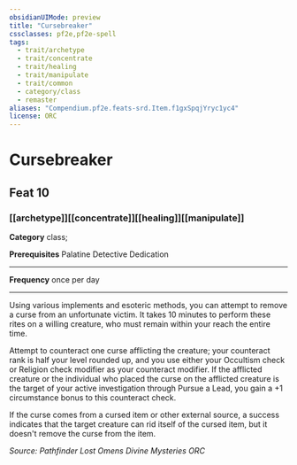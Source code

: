 ```yaml
---
obsidianUIMode: preview
title: "Cursebreaker"
cssclasses: pf2e,pf2e-spell
tags:
  - trait/archetype
  - trait/concentrate
  - trait/healing
  - trait/manipulate
  - trait/common
  - category/class
  - remaster
aliases: "Compendium.pf2e.feats-srd.Item.f1gxSpqjYryc1yc4"
license: ORC
---
```

# Cursebreaker
## Feat 10
### [[archetype]][[concentrate]][[healing]][[manipulate]]

**Category** class; 



**Prerequisites** Palatine Detective Dedication
* * *
**Frequency** once per day

* * *

Using various implements and esoteric methods, you can attempt to remove a curse from an unfortunate victim. It takes 10 minutes to perform these rites on a willing creature, who must remain within your reach the entire time.

Attempt to counteract one curse afflicting the creature; your counteract rank is half your level rounded up, and you use either your Occultism check or Religion check modifier as your counteract modifier. If the afflicted creature or the individual who placed the curse on the afflicted creature is the target of your active investigation through Pursue a Lead, you gain a +1 circumstance bonus to this counteract check.

If the curse comes from a cursed item or other external source, a success indicates that the target creature can rid itself of the cursed item, but it doesn't remove the curse from the item.

*Source: Pathfinder Lost Omens Divine Mysteries*
*ORC*